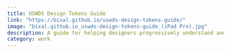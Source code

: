 ```yaml
---
title: USWDS Design Tokens Guide
link: "https://bixal.github.io/uswds-design-tokens-guide/"
image: "bixal.github.io_uswds-design-tokens-guide_(iPad Pro).jpg"
description: A guide for helping designers progressively understand and apply the use of design tokens in their work — ultimately increasing adoption of the U.S. Web Design System among digital services teams working on government websites.
category: work
---
```


